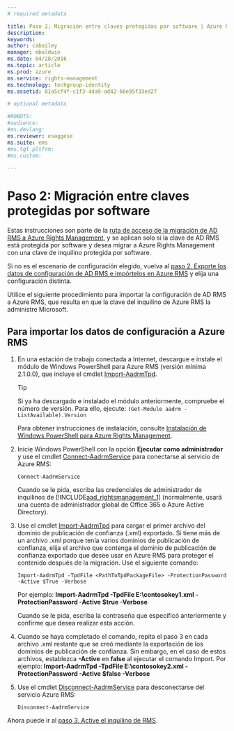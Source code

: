 ```yaml
---
# required metadata

title: Paso 2; Migración entre claves protegidas por software | Azure RMS
description:
keywords:
author: cabailey
manager: mbaldwin
ms.date: 04/28/2016
ms.topic: article
ms.prod: azure
ms.service: rights-management
ms.technology: techgroup-identity
ms.assetid: 81a5cf4f-c1f3-44a9-ad42-66e95f33ed27

# optional metadata

#ROBOTS:
#audience:
#ms.devlang:
ms.reviewer: esaggese
ms.suite: ems
#ms.tgt_pltfrm:
#ms.custom:

---
```



# Paso 2: Migración entre claves protegidas por software

Estas instrucciones son parte de la [ruta de acceso de la migración de AD RMS a Azure Rights Management](migrate-from-ad-rms-to-azure-rms.md), y se aplican solo si la clave de AD RMS está protegida por software y desea migrar a Azure Rights Management con una clave de inquilino protegida por software. 

Si no es el escenario de configuración elegido, vuelva al [paso 2. Exporte los datos de configuración de AD RMS e impórtelos en Azure RMS](migrate-from-ad-rms-to-azure-rms.md#step-2-export-configuration-data-from-ad-rms-and-import-it-to-azure-rms) y elija una configuración distinta.

Utilice el siguiente procedimiento para importar la configuración de AD RMS a Azure RMS, que resulta en que la clave del inquilino de Azure RMS la administre Microsoft.

## Para importar los datos de configuración a Azure RMS

1.  En una estación de trabajo conectada a Internet, descargue e instale el módulo de Windows PowerShell para Azure RMS (versión mínima 2.1.0.0), que incluye el cmdlet [Import-AadrmTpd](http://msdn.microsoft.com/library/azure/dn857523.aspx).

    > [!TIP]
    > Si ya ha descargado e instalado el módulo anteriormente, compruebe el número de versión. Para ello, ejecute: `(Get-Module aadrm -ListAvailable).Version`

    Para obtener instrucciones de instalación, consulte [Instalación de Windows PowerShell para Azure Rights Management](../deploy-use/install-powershell.md).

2.  Inicie Windows PowerShell con la opción **Ejecutar como administrador** y use el cmdlet [Connect-AadrmService](http://msdn.microsoft.com/library/azure/dn629415.aspx) para conectarse al servicio de Azure RMS:

    ```
    Connect-AadrmService
    ```
    Cuando se le pida, escriba las credenciales de administrador de inquilinos de [!INCLUDE[aad_rightsmanagement_1](../includes/aad_rightsmanagement_1_md.md)] (normalmente, usará una cuenta de administrador global de Office 365 o Azure Active Directory).

3.  Use el cmdlet [Import-AadrmTpd](http://msdn.microsoft.com/library/azure/dn857523.aspx) para cargar el primer archivo del dominio de publicación de confianza (.xml) exportado. Si tiene más de un archivo .xml porque tenía varios dominios de publicación de confianza, elija el archivo que contenga el dominio de publicación de confianza exportado que desee usar en Azure RMS para proteger el contenido después de la migración. Use el siguiente comando:

    ```
    Import-AadrmTpd -TpdFile <PathToTpdPackageFile> -ProtectionPassword -Active $True -Verbose
    ```
    Por ejemplo: **Import-AadrmTpd -TpdFile E:\contosokey1.xml -ProtectionPassword -Active $true -Verbose**

    Cuando se le pida, escriba la contraseña que especificó anteriormente y confirme que desea realizar esta acción.

4.  Cuando se haya completado el comando, repita el paso 3 en cada archivo .xml restante que se creó mediante la exportación de los dominios de publicación de confianza. Sin embargo, en el caso de estos archivos, establezca **-Active** en **false** al ejecutar el comando Import. Por ejemplo: **Import-AadrmTpd -TpdFile E:\contosokey2.xml -ProtectionPassword -Active $false -Verbose**

5.  Use el cmdlet [Disconnect-AadrmService](http://msdn.microsoft.com/library/azure/dn629416.aspx) para desconectarse del servicio Azure RMS:

    ```
    Disconnect-AadrmService
    ```

Ahora puede ir al [paso 3. Active el inquilino de RMS](migrate-from-ad-rms-to-azure-rms.md#BKMK_Step3Migration).



<!--HONumber=Apr16_HO3-->


